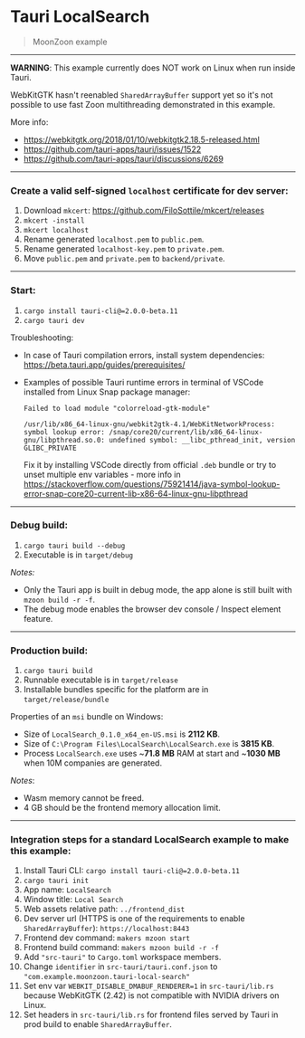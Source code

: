 # Tauri LocalSearch
> MoonZoon example

---

**WARNING**: This example currently does NOT work on Linux when run inside Tauri. 

WebKitGTK hasn't reenabled `SharedArrayBuffer` support yet so it's not possible to use fast Zoon multithreading demonstrated in this example.

More info:
- https://webkitgtk.org/2018/01/10/webkitgtk2.18.5-released.html
- https://github.com/tauri-apps/tauri/issues/1522
- https://github.com/tauri-apps/tauri/discussions/6269

---

### Create a valid self-signed `localhost` certificate for dev server:

1. Download `mkcert`: https://github.com/FiloSottile/mkcert/releases
2. `mkcert -install`
3. `mkcert localhost`
4. Rename generated `localhost.pem` to `public.pem`.
5. Rename generated `localhost-key.pem` to `private.pem`.
6. Move `public.pem` and `private.pem` to `backend/private`.

---

### Start:

1. `cargo install tauri-cli@=2.0.0-beta.11`
2. `cargo tauri dev`

Troubleshooting:
- In case of Tauri compilation errors, install system dependencies: https://beta.tauri.app/guides/prerequisites/

- Examples of possible Tauri runtime errors in terminal of VSCode installed from Linux Snap package manager:
    ```
    Failed to load module "colorreload-gtk-module"

    /usr/lib/x86_64-linux-gnu/webkit2gtk-4.1/WebKitNetworkProcess: symbol lookup error: /snap/core20/current/lib/x86_64-linux-gnu/libpthread.so.0: undefined symbol: __libc_pthread_init, version GLIBC_PRIVATE
    ```
    Fix it by installing VSCode directly from official `.deb` bundle or try to unset multiple env variables - more info in https://stackoverflow.com/questions/75921414/java-symbol-lookup-error-snap-core20-current-lib-x86-64-linux-gnu-libpthread

---

### Debug build:

1. `cargo tauri build --debug`
2. Executable is in `target/debug`

_Notes:_ 
- Only the Tauri app is built in debug mode, the app alone is still built with `mzoon build -r -f`.
- The debug mode enables the browser dev console / Inspect element feature.

---

### Production build:

1. `cargo tauri build`
2. Runnable executable is in `target/release`
3. Installable bundles specific for the platform are in `target/release/bundle`

Properties of an `msi` bundle on Windows:
- Size of `LocalSearch_0.1.0_x64_en-US.msi` is **2112 KB**.
- Size of `C:\Program Files\LocalSearch\LocalSearch.exe` is **3815 KB**.
- Process `LocalSearch.exe` uses ~**71.8 MB** RAM at start and ~**1030 MB** when 10M companies are generated. 

_Notes_:
- Wasm memory cannot be freed.
- 4 GB should be the frontend memory allocation limit.

---

### Integration steps for a standard LocalSearch example to make this example:

1. Install Tauri CLI: `cargo install tauri-cli@=2.0.0-beta.11`
2. `cargo tauri init`
3. App name: `LocalSearch`
4. Window title: `Local Search`
5. Web assets relative path: `../frontend_dist`
6. Dev server url (HTTPS is one of the requirements to enable `SharedArrayBuffer`): `https://localhost:8443`
7. Frontend dev command: `makers mzoon start`
8. Frontend build command: `makers mzoon build -r -f`
9. Add `"src-tauri"` to `Cargo.toml` workspace members.
10. Change `identifier` in `src-tauri/tauri.conf.json` to `"com.example.moonzoon.tauri-local-search"`
11. Set env var `WEBKIT_DISABLE_DMABUF_RENDERER=1` in `src-tauri/lib.rs` because WebKitGTK (2.42) is not compatible with NVIDIA drivers on Linux.
12. Set headers in `src-tauri/lib.rs` for frontend files served by Tauri in prod build to enable `SharedArrayBuffer`.
